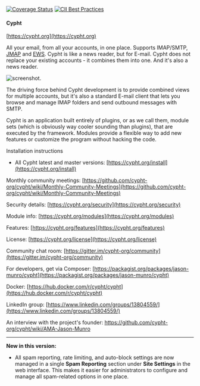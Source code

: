[![Coverage Status](https://coveralls.io/repos/github/jasonmunro/cypht/badge.svg?branch=master)](https://coveralls.io/github/jasonmunro/cypht?branch=master)
[![CII Best Practices](https://bestpractices.coreinfrastructure.org/projects/127/badge)](https://bestpractices.coreinfrastructure.org/projects/127)

#### Cypht
[https://cypht.org](https://cypht.org)

All your email, from all your accounts, in one place. Supports IMAP/SMTP,
[JMAP](https://github.com/cypht-org/cypht/issues/180) and
[EWS](https://github.com/cypht-org/cypht/issues/247). Cypht is like a
news reader, but for E-mail. Cypht does not replace your existing accounts - it
combines them into one. And it's also a news reader.

![screenshot](https://github.com/cypht-org/cypht-website/blob/master/static/img/Inbox.PNG "Inbox View").

The driving force behind Cypht development is to provide combined views for
multiple accounts, but it's also a standard E-mail client that lets you browse
and manage IMAP folders and send outbound messages with SMTP.


Cypht is an application built entirely of plugins, or as we call them, module
sets (which is obviously way cooler sounding than plugins), that are executed
by the framework. Modules provide a flexible way to add new features or
customize the program without hacking the code.


Installation instructions
* All Cypht latest and master versions: [https://cypht.org/install](https://cypht.org/install)

Monthly community meetings: [https://github.com/cypht-org/cypht/wiki/Monthly-Community-Meetings](https://github.com/cypht-org/cypht/wiki/Monthly-Community-Meetings)

Security details: [https://cypht.org/security](https://cypht.org/security)

Module info: [https://cypht.org/modules](https://cypht.org/modules)

Features: [https://cypht.org/features](https://cypht.org/features)

License: [https://cypht.org/license](https://cypht.org/license)

Community chat room: [https://gitter.im/cypht-org/community](https://gitter.im/cypht-org/community)

For developers, get via Composer: [https://packagist.org/packages/jason-munro/cypht](https://packagist.org/packages/jason-munro/cypht)

Docker: [https://hub.docker.com/r/cypht/cypht](https://hub.docker.com/r/cypht/cypht)

LinkedIn group: [https://www.linkedin.com/groups/13804559/](https://www.linkedin.com/groups/13804559/)

An interview with the project's founder: https://github.com/cypht-org/cypht/wiki/AMA-Jason-Munro

---

**New in this version:**
- All spam reporting, rate limiting, and auto-block settings are now managed in a single **Spam Reporting** section under **Site Settings** in the web interface. This makes it easier for administrators to configure and manage all spam-related options in one place.
